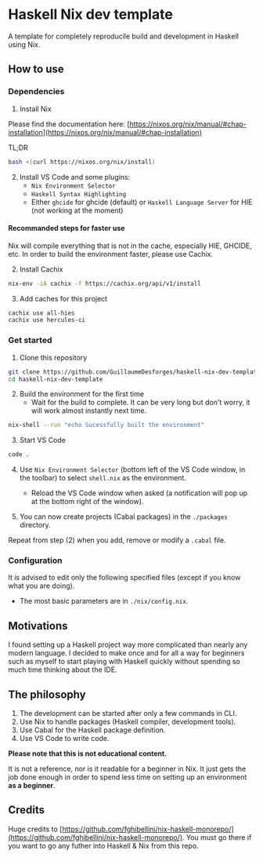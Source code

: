 # Haskell Nix dev template
A template for completely reproducile build and development in Haskell using Nix.

## How to use

### Dependencies

1. Install Nix

Please find the documentation here: [https://nixos.org/nix/manual/#chap-installation](https://nixos.org/nix/manual/#chap-installation)

TL;DR
```bash
bash <(curl https://nixos.org/nix/install)
```

2. Install VS Code and some plugins:
    * `Nix Environment Selector`
    * `Haskell Syntax Highlighting`
    * Either `ghcide` for ghcide (default) or `Haskell Language Server` for HIE (not working at the moment) 

#### Recommanded steps for faster use

Nix will compile everything that is not in the cache, especially HIE, GHCIDE, etc.
In order to build the environment faster, please use Cachix.

2. Install Cachix

```bash
nix-env -iA cachix -f https://cachix.org/api/v1/install
```

3. Add caches for this project

```bash
cachix use all-hies
cachix use hercules-ci
```

### Get started

1. Clone this repository

```bash
git clone https://github.com/GuillaumeDesforges/haskell-nix-dev-template.git
cd haskell-nix-dev-template
```

2. Build the environment for the first time
    * Wait for the build to complete. It can be very long but don't worry, it will work almost instantly next time.

```bash
nix-shell --run "echo Sucessfully built the environment"
```

3. Start VS Code

```bash
code .
```

4. Use `Nix Environment Selector` (bottom left of the VS Code window, in the toolbar) to select `shell.nix` as the environment.
    * Reload the VS Code window when asked (a notification will pop up at the bottom right of the window).

5. You can now create projects (Cabal packages) in the `./packages` directory.

Repeat from step (2) when you add, remove or modify a `.cabal` file.

### Configuration

It is advised to edit only the following specified files (except if you know what you are doing).

* The most basic parameters are in `./nix/config.nix`.

## Motivations

I found setting up a Haskell project way more complicated than nearly any modern language.
I decided to make once and for all a way for beginners such as myself to start playing with Haskell quickly without spending so much time thinking about the IDE.

## The philosophy

1. The development can be started after only a few commands in CLI.
2. Use Nix to handle packages (Haskell compiler, development tools).
3. Use Cabal for the Haskell package definition.
3. Use VS Code to write code.

**Please note that this is not educational content.**

It is not a reference, nor is it readable for a beginner in Nix.
It just gets the job done enough in order to spend less time on setting up an environment **as a beginner**.

## Credits

Huge credits to [https://github.com/fghibellini/nix-haskell-monorepo/](https://github.com/fghibellini/nix-haskell-monorepo/).
You must go there if you want to go any futher into Haskell & Nix from this repo.